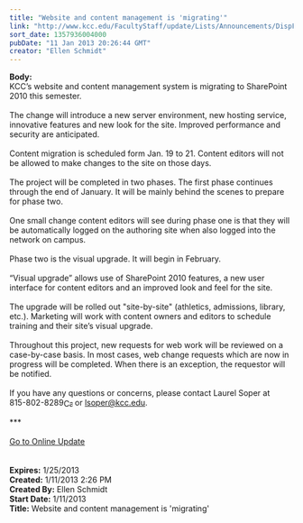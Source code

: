 ```yaml
---
title: "Website and content management is 'migrating'"
link: "http://www.kcc.edu/FacultyStaff/update/Lists/Announcements/DispForm.aspx?ID=954"
sort_date: 1357936004000
pubDate: "11 Jan 2013 20:26:44 GMT"
creator: "Ellen Schmidt"
---
```


<div><b>Body:</b> <div class="ExternalClass189FACCD74F14273B843C80D426A3CC6">
<div>KCC’s website and content management system is migrating to SharePoint 2010 this semester.</div>
<div> </div>
<div>The change will introduce a new server environment, new hosting service, innovative features and new look for the site. Improved performance and security are anticipated.</div>
<div> </div>
<div>Content migration is scheduled form Jan. 19 to 21. Content editors will not be allowed to make changes to the site on those days.</div>
<div> </div>
<div>The project will be completed in two phases. The first phase continues through the end of January. It will be mainly behind the scenes to prepare for phase two. </div>
<div> </div>
<div>One small change content editors will see during phase one is that they will be automatically logged on the authoring site when also logged into the network on campus.</div>
<div> </div>
<div>Phase two is the visual upgrade. It will begin in February. </div>
<div> </div>
<div>“Visual upgrade” allows use of SharePoint 2010 features, a new user interface for content editors and an improved look and feel for the site. </div>
<div> </div>
<div>The upgrade will be rolled out &quot;site-by-site&quot; (athletics, admissions, library, etc.). Marketing will work with content owners and editors to schedule training and their site’s visual upgrade. </div>
<div> </div>
<div>Throughout this project, new requests for web work will be reviewed on a case-by-case basis. In most cases, web change requests which are now in progress will be completed. When there is an exception, the requestor will be notified.</div>
<div><br />If you have any questions or concerns, please contact Laurel Soper at <span style="white-space:nowrap" class="baec5a81-e4d6-4674-97f3-e9220f0136c1">815-802-8289<a style="border-bottom:medium none;position:static !important;border-left:medium none;margin:0px;width:16px;bottom:0px;display:inline;white-space:nowrap;float:none;height:16px;vertical-align:middle;overflow:hidden;border-top:medium none;top:0px;cursor:hand;right:0px;border-right:medium none;left:0px" title="Call: 815-802-8289" href="#"><img style="border-bottom:medium none;position:static !important;border-left:medium none;margin:0px;width:16px;bottom:0px;display:inline;white-space:nowrap;float:none;height:16px;vertical-align:middle;overflow:hidden;border-top:medium none;top:0px;cursor:hand;right:0px;border-right:medium none;left:0px" title="Call: 815-802-8289" /></a></span> or <a href="mailto:lsoper@kcc.edu">lsoper@kcc.edu</a>. </div>
<div> </div>
<div>***</div>
<div> </div>
<div><a href="/FacultyStaff/update/Pages/dailyupdate.aspx">Go to Online Update</a></div>
<div> </div>
<div> </div></div></div>
<div><b>Expires:</b> 1/25/2013</div>
<div><b>Created:</b> 1/11/2013 2:26 PM</div>
<div><b>Created By:</b> Ellen Schmidt</div>
<div><b>Start Date:</b> 1/11/2013</div>
<div><b>Title:</b> Website and content management is &#39;migrating&#39;</div>
